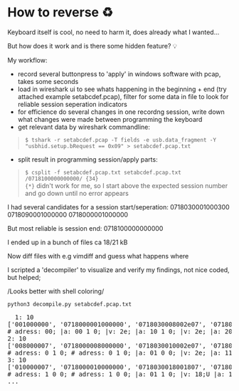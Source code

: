 # How to reverse ♻️

Keyboard itself is cool, no need to harm it, does already what I wanted...

But how does it work and is there some hidden feature? 💡

My workflow:
- record several buttonpress to 'apply' in windows software with pcap, takes some seconds
- load in wireshark ui to see whats happening in the beginning + end (try attached example setabcdef.pcap), filter for some data in file to look for reliable session seperation indicators
- for efficience do several changes in one recordng session, write down what changes were made between programming the keyboard
- get relevant data by wireshark commandline:
> `$ tshark -r setabcdef.pcap -T fields -e usb.data_fragment -Y "usbhid.setup.bRequest == 0x09" > setabcdef.pcap.txt`
- split result in programming session/apply parts:
> `$ csplit -f setabcdef.pcap.txt setabcdef.pcap.txt /0718100000000000/ {34}`
<br> `{*}` didn't work for me, so I start above the expected session number and go down until no error appears

I had several candidates for a session start/seperation: 0718030001000300 0718090001000000 0718000001000000

But most reliable is session end:   0718100000000000

I ended up in a bunch of files ca 18/21 kB

Now diff files with e.g vimdiff and guess what happens where

I scripted a 'decompiler' to visualize and verify my findings, not nice coded, but helped;

/Looks better with shell coloring/

`python3 decompile.py setabcdef.pcap.txt`
<pre>
  1: 10
['001000000', '0718000001000000', '0718030008002e07', '0718030108002e07', '0718030208002e07', '0718030308002e07', '0718030408002e07', '0718030508002e07', '0718030608002e07', '0718030708000007']
# adress: 00; |a: 00 1 0; |v: 2e; |a: 10 1 0; |v: 2e; |a: 20 1 0; |v: 2e; |a: 30 1 0; |v: 2e; |a: 40 1 0; |v: 2e; |a: 50 1 0; |v: 2e; |a: 60 1 0; |v: 2e; |a: 70 1 0; |v:   ; 
2: 10
['008000007', '0718000008000000', '0718030010002e07', '0718030110000007', '0718030210000007', '0718030310003807', '0718030410000807', '0718030510006c07', '071803061000f207', '0718030710000207']
# adress: 0 1 0; # adress: 0 1 0; |a: 01 0 0; |v: 2e; |a: 11 0 0; |v:   ; |a: 21 0 0; |v:   ; |a: 31 0 0; |v: 38; |a: 41 0 0; |v: 08;E |a: 51 0 0; |v: 6c;F17 |a: 61 0 0; |v: f2; |a: 71 0 0; |v: 02; 
3: 10
['010000007', '0718000010000000', '0718030018001807', '0718030118000f07', '0718030218000607', '0718030318000007', '0718030418009b07', '0718030518005407', '0718030618000107', '0718030718000007']
# adress: 1 0 0; # adress: 1 0 0; |a: 01 1 0; |v: 18;U |a: 11 1 0; |v: 0f;L |a: 21 1 0; |v: 06;C |a: 31 1 0; |v:   ; |a: 41 1 0; |v: 9b; |a: 51 1 0; |v: 54; |a: 61 1 0; |v: 01; |a: 71 1 0; |v:   ; 
...
</pre>
